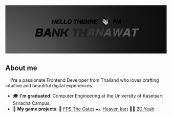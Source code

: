 <img src="header.png" alt="Header">

## About me

&nbsp;&nbsp;&nbsp;&nbsp;**I'm** a passionate Frontend Developer from Thailand who loves crafting intuitive and beautiful digital experiences.

<ul>
 <li>🎓 <b>I'm graduated</b>: Computer Engineering at the University of Kasetsart Sriracha Campus.</li>
 
 <!--  <li>🔭 <b> I’m currently working on</b>: Front-End or Full-Stack Developer. 
 Please have a look at my [RESUME]() for more details about me.
 </li>
 <li>👨‍💻 All of my projects are available at https://santosfrancisco.github.io</li>
 <li>🌱 <b>I’m currently learning</b>:
  <ul>
   <li> Nuxt </li>
   <li> Unity </li>
  </ul>
 </li>  -->
 <!--  <li>⚡ <b>Fun fact</b>: 🎵 I love to listen to music, 🎤 sing a song and 🧩 building models.</li>  -->
 
 <li>🚀 <b>My game projects</b>: 🔫 <a href ="https://play.unity.com/mg/fps/gbfpseekk">FPS The Gates</a> 🏎️ <a href ="https://play.unity.com/mg/karting/heaven-kart">Heaven kart</a> 🏃‍♂️ <a href ="https://play.unity.com/mg/2d/yeah-mowp">2D Yeah</a></li>
 
 <!--  <li>📫 <b>How to reach me</b>: You can shoot me an email at <a href ="mailto: thanawat.wangk@gmail.com">thanawat.wangk@gmail.com</a> or catch and follow me from the below links 👇</li>  -->
</ul>

<!--  ## Connect with me
<p>
 <a href="https://linkedin.com/in/thanawangk" target="blank"><img align="center" src="https://content.linkedin.com/content/dam/me/business/en-us/amp/xbu/linkedin-revised-brand-guidelines/in-logo/fg/brand-inlogo-download-fg-dsk-v01.png/jcr:content/renditions/brand-inlogo-download-fg-dsk-v01-2x.png" height="30" width="30" /></a>
  &nbsp;
 <a href="https://fb.com/bankbaii" target="blank"><img align="center" src="https://upload.wikimedia.org/wikipedia/commons/6/6c/Facebook_Logo_2023.png" height="30" width="30" /></a>
</p>


<h2 align="center">📚 GitHub Stats 📚</h2>
<p align="center">
 <img src="https://github-readme-stats.vercel.app/api/top-langs/?username=thanawangk&theme=nord&show_icons=true&hide_border=true&layout=compact" alt="thanawangk" height="150" width="300" />
 &nbsp;
 <img src="https://github-readme-streak-stats.herokuapp.com/?user=thanawangk&theme=nord&hide_border=true" alt="thanawangk" height="150" width="300" />
</p>  -->

<!--  ## Languages and Tools:  -->
